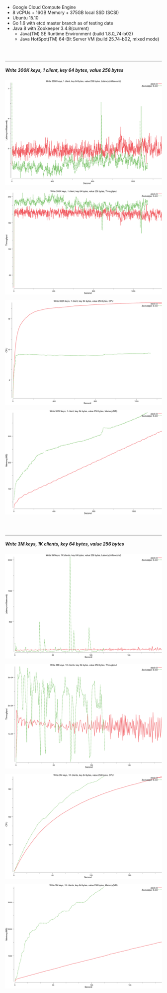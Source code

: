 

- Google Cloud Compute Engine
- 8 vCPUs + 16GB Memory + 375GB local SSD (SCSI)
- Ubuntu 15.10
- Go 1.6 with etcd master branch as of testing date
- Java 8 with Zookeeper 3.4.8(current)
  - Java(TM) SE Runtime Environment (build 1.8.0_74-b02)
  - Java HotSpot(TM) 64-Bit Server VM (build 25.74-b02, mixed mode)



<br><br><hr>
##### Write 300K keys, 1 client, key 64 bytes, value 256 bytes

![bench-01-avg-latency-ms.png](./bench-01-avg-latency-ms.png)

![bench-01-throughput.png](./bench-01-throughput.png)

![bench-01-avg-cpu.png](./bench-01-avg-cpu.png)

![bench-01-avg-memory.png](./bench-01-avg-memory.png)



<br><br><hr>
##### Write 3M keys, 1K clients, key 64 bytes, value 256 bytes

![bench-02-avg-latency-ms.png](./bench-02-avg-latency-ms.png)

![bench-02-throughput.png](./bench-02-throughput.png)

![bench-02-avg-cpu.png](./bench-02-avg-cpu.png)

![bench-02-avg-memory.png](./bench-02-avg-memory.png)



